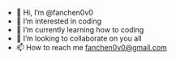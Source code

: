- 👋 Hi, I’m @fanchen0v0
- 👀 I’m interested in coding
- 🌱 I’m currently learning how to coding
- 💞️ I’m looking to collaborate on you all
- 📫 How to reach me fanchen0v0@gmail.com

<!---
fanchen0v0/fanchen0v0 is a ✨ special ✨ repository because its `README.md` (this file) appears on your GitHub profile.
You can click the Preview link to take a look at your changes.
--->
